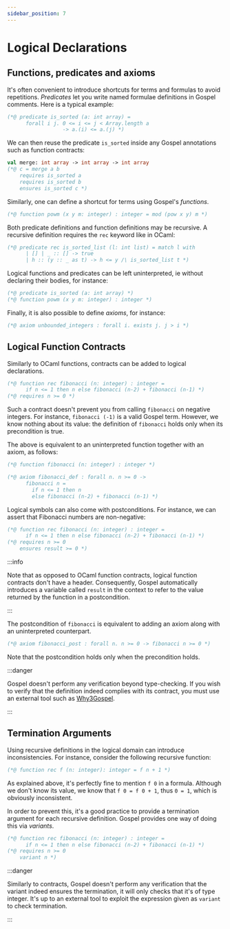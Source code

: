 ```yaml
---
sidebar_position: 7
---
```


# Logical Declarations

## Functions, predicates and axioms

It's often convenient to introduce shortcuts for terms and formulas to avoid
repetitions. *Predicates* let you write named formulae definitions in Gospel
comments. Here is a typical example:

```ocaml
(*@ predicate is_sorted (a: int array) =
      forall i j. 0 <= i <= j < Array.length a
                  -> a.(i) <= a.(j) *)
```

We can then reuse the predicate `is_sorted` inside any Gospel annotations such
as function contracts:

```ocaml
val merge: int array -> int array -> int array
(*@ c = merge a b
    requires is_sorted a
    requires is_sorted b
    ensures is_sorted c *)
```

Similarly, one can define a shortcut for terms using Gospel's *functions*.

```ocaml
(*@ function powm (x y m: integer) : integer = mod (pow x y) m *)
```

Both predicate definitions and function definitions may be
recursive. A recursive definition requires the `rec` keyword like in OCaml:

```ocaml
(*@ predicate rec is_sorted_list (l: int list) = match l with
      | [] | _ :: [] -> true
      | h :: (y :: _ as t) -> h <= y /\ is_sorted_list t *)
```

Logical functions and predicates can be left uninterpreted, ie without declaring
their bodies, for instance:

```ocaml
(*@ predicate is_sorted (a: int array) *)
(*@ function powm (x y m: integer) : integer *)
```

Finally, it is also possible to define *axioms*, for instance:

```ocaml
(*@ axiom unbounded_integers : forall i. exists j. j > i *)
```

## Logical Function Contracts

Similarly to OCaml functions, contracts can be added to logical declarations.

```ocaml {3}
(*@ function rec fibonacci (n: integer) : integer =
      if n <= 1 then n else fibonacci (n-2) + fibonacci (n-1) *)
(*@ requires n >= 0 *)
```

Such a contract doesn't prevent you from calling `fibonacci` on negative
integers. For instance, `fibonacci (-1)` is a valid Gospel term. However, we
know nothing about its value: the definition of `fibonacci` holds only when its
precondition is true.

The above is equivalent to an uninterpreted function together with an axiom, as
follows:

```ocaml
(*@ function fibonacci (n: integer) : integer *)

(*@ axiom fibonacci_def : forall n. n >= 0 ->
      fibonacci n =
        if n <= 1 then n
        else fibonacci (n-2) + fibonacci (n-1) *)
```

Logical symbols can also come with postconditions. For instance, we can assert
that Fibonacci numbers are non-negative:

```ocaml {4}
(*@ function rec fibonacci (n: integer) : integer =
      if n <= 1 then n else fibonacci (n-2) + fibonacci (n-1) *)
(*@ requires n >= 0
    ensures result >= 0 *)
```

:::info

Note that as opposed to OCaml function contracts, logical function contracts don't 
have a header. Consequently, Gospel automatically introduces a variable called `result` 
in the context to refer to the value returned by the
function in a postcondition.

:::

The postcondition of `fibonacci` is equivalent to adding an axiom along with an
uninterpreted counterpart.

```ocaml
(*@ axiom fibonacci_post : forall n. n >= 0 -> fibonacci n >= 0 *)
```

Note that the postcondition holds only when the precondition holds.

:::danger

Gospel doesn't perform any verification beyond type-checking. If you wish to
verify that the definition indeed complies with its contract, you must use an
external tool such as [Why3Gospel](https://github.com/ocaml-gospel/why3gospel).

:::

## Termination Arguments

Using recursive definitions in the logical domain can introduce inconsistencies.
For instance, consider the following recursive function:

```ocaml
(*@ function rec f (n: integer): integer = f n + 1 *)
```

As explained above, it's perfectly fine to mention `f 0` in a formula. Although
we don't know its value, we know that `f 0 = f 0 + 1`, thus `0 = 1`, which is
obviously inconsistent.

In order to prevent this, it's a good practice to provide a termination
argument for each recursive definition. Gospel provides one way of doing this
via *variants*.

```ocaml {4}
(*@ function rec fibonacci (n: integer) : integer =
      if n <= 1 then n else fibonacci (n-2) + fibonacci (n-1) *)
(*@ requires n >= 0
    variant n *)
```

:::danger

Similarly to contracts, Gospel doesn't perform any verification that the
variant indeed ensures the termination, it will only checks that it's of type
integer. It's up to an external tool to exploit the expression given as
`variant` to check termination.

:::

